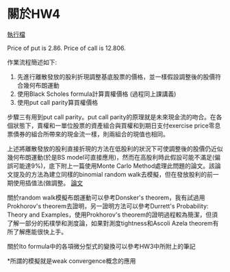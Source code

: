 # 關於HW4
[執行檔](https://github.com/YFL0418/Financial_Engineering/blob/master/HW4/HW4.py)

Price of put is 2.86. Price of call is 12.806.

作業流程簡述如下:
1. 先進行離散發放的股利折現調整基底股票的價格，並一樣假設調整後的股價符合幾何布朗運動
2. 使用Black Scholes formula計算賣權價格 (過程同上課講義)
3. 使用put call parity算買權價格

步驟三有用到put call parity。put call parity的原理就是未來現金流的吻合。在各個狀態下，賣權和一單位股票的資產組合與買權和到期日支付exercise price零息票債券的組合所帶來的現金流一樣，則兩組合的現值也相同。

上述將離散發放的股利直接折現的方法在低股利的狀況下可使調整後的股價仍近似幾何布朗運動(於是BS model可直接應用)，然而在高股利時此假設可能不滿足(偏誤可能達9%)，底下附上一篇使用Monte Carlo Method處理此問題的論文。該論文提及的方法為建立同樣的binomial random walk去模擬，但在發放股利的前一期使用插值法(做調整。 [論文](https://ris.utwente.nl/ws/portalfiles/portal/6787112/Vellekoop06efficient.pdf)

關於random walk模擬布朗運動可以參考Donsker's theorem，我有試過用Prokhorov's theorem去證明，另一證明方法可以參考Durrett's Probability: Theory and Examples，使用Prokhorov's theorem的證明過程較為簡潔，但須了解一部分的拓樸學和測度論，如果對測度tightness和Ascoli Azela theorem有所了解應能很快上手。

關於Ito formula中的各項微分型式的變換可以參考HW3中所附上的筆記

*所謂的模擬就是weak convergence概念的應用
